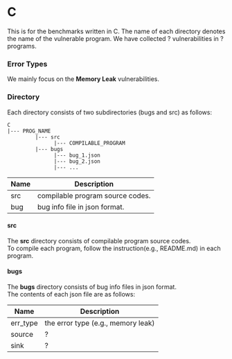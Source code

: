 C
========

This is for the benchmarks written in C.
The name of each directory denotes the name of the vulnerable program.
We have collected ? vulnerabilities in ? programs.

### Error Types

We mainly focus on the **Memory Leak** vulnerabilities.

### Directory

Each directory consists of two subdirectories (bugs and src) as follows:

```
C
|--- PROG_NAME
         |--- src 
               |--- COMPILABLE_PROGRAM
         |--- bugs
               |--- bug_1.json
               |--- bug_2.json
               |--- ...
```

Name | Description
---- | -----------
src  | compilable program source codes.
bug  | bug info file in json format.

#### src
The **src** directory consists of compilable program source codes.  
To compile each program, follow the instruction(e.g., README.md) in each program.

#### bugs
The **bugs** directory consists of bug info files in json format.  
The contents of each json file are as follows:

Name      | Description
--------- | -----------
err_type  | the error type (e.g., memory leak)
source    | ?
sink      | ?
